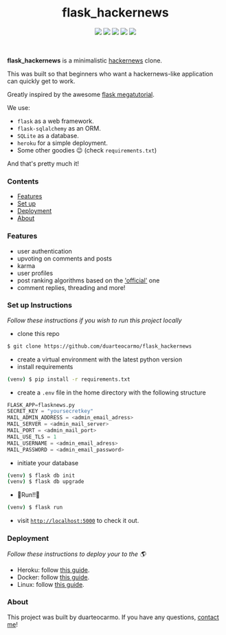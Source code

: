 <div align="center">
<h1>flask_hackernews</h1>
<a href="https://www.python.org/downloads/release/python-371/">
<img src="https://img.shields.io/badge/python-3.7.1-blue.svg"/></a>
<a href=""><img src="https://img.shields.io/badge/license-MIT-green.svg"/></a>
<a href="https://heroku.com"><img src="https://img.shields.io/badge/deploy-heroku-purple.svg"/></a>
<a href="https://github.com/ambv/black"><img src="https://img.shields.io/badge/style-black-black.svg"/></a>
<a href="http://flask.pocoo.org/"><img src="http://flask.pocoo.org/static/badges/flask-project-s.png"/></a>
</br>
</div>
<br><br>

**flask_hackernews** is a minimalistic [hackernews](new.ycombinator.com) clone. 

This was built so that beginners who want a hackernews-like application can quickly get to work. 

Greatly inspired by the awesome [flask megatutorial](https://blog.miguelgrinberg.com/post/the-flask-mega-tutorial-part-i-hello-world).

We use: 

- `flask` as a web framework.
- `flask-sqlalchemy` as an ORM.
- `SQLite` as a database.
- `heroku` for a simple deployment.
- Some other goodies 😉 (check `requirements.txt`)

And that's pretty much it!

### Contents

- [Features](#Features)
- [Set up](#SetupInstructions)
- [Deployment](#Deployment)
- [About](#About)


### Features
- user authentication
- upvoting on comments and posts
- karma
- user profiles
- post ranking algorithms based on the ['official'](https://news.ycombinator.com/item?id=1781417) one
- comment replies, threading and more!

### Set up Instructions

*Follow these instructions if you wish to run this project locally*

- clone this repo

```bash
$ git clone https://github.com/duarteocarmo/flask_hackernews
```

- create a virtual environment with the latest python version
- install requirements

```bash
(venv) $ pip install -r requirements.txt
```

- create a `.env` file in the home directory with the following structure

```python
FLASK_APP=flasknews.py
SECRET_KEY = "yoursecretkey"
MAIL_ADMIN_ADDRESS = <admin_email_adress>
MAIL_SERVER = <admin_mail_server>
MAIL_PORT = <admin_mail_port>
MAIL_USE_TLS = 1
MAIL_USERNAME = <admin_email_adress>
MAIL_PASSWORD = <admin_email_password>
```



- initiate your database

```bash
(venv) $ flask db init
(venv) $ flask db upgrade
```

- 🎉Run!!🎉

```bash
(venv) $ flask run
```

- visit [`http://localhost:5000`](http://localhost:5000) to check it out.

### Deployment

*Follow these instructions to deploy your to the 🌎*

- Heroku: follow [this guide](https://blog.miguelgrinberg.com/post/the-flask-mega-tutorial-part-xviii-deployment-on-heroku).
- Docker: follow [this guide](https://blog.miguelgrinberg.com/post/the-flask-mega-tutorial-part-xix-deployment-on-docker-containers).
- Linux: follow [this guide](https://blog.miguelgrinberg.com/post/the-flask-mega-tutorial-part-xvii-deployment-on-linux).


### About

This project was built by duarteocarmo. If you have any questions, [contact me](https://duarteocarmo.com)!